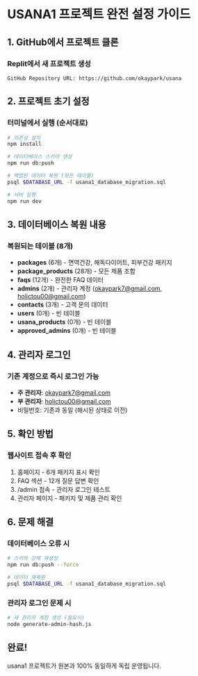 # USANA1 프로젝트 완전 설정 가이드

## 1. GitHub에서 프로젝트 클론

### Replit에서 새 프로젝트 생성
```
GitHub Repository URL: https://github.com/okaypark/usana
```

## 2. 프로젝트 초기 설정

### 터미널에서 실행 (순서대로)
```bash
# 의존성 설치
npm install

# 데이터베이스 스키마 생성
npm run db:push

# 백업된 데이터 복원 (모든 테이블)
psql $DATABASE_URL -f usana1_database_migration.sql

# 서버 실행
npm run dev
```

## 3. 데이터베이스 복원 내용

### 복원되는 테이블 (8개)
- **packages** (6개) - 면역건강, 해독다이어트, 피부건강 패키지
- **package_products** (28개) - 모든 제품 조합
- **faqs** (12개) - 완전한 FAQ 데이터
- **admins** (2개) - 관리자 계정 (okaypark7@gmail.com, holictou00@gmail.com)
- **contacts** (3개) - 고객 문의 데이터
- **users** (0개) - 빈 테이블
- **usana_products** (0개) - 빈 테이블  
- **approved_admins** (0개) - 빈 테이블

## 4. 관리자 로그인

### 기존 계정으로 즉시 로그인 가능
- **주 관리자**: okaypark7@gmail.com
- **부 관리자**: holictou00@gmail.com
- 비밀번호: 기존과 동일 (해시된 상태로 이전)

## 5. 확인 방법

### 웹사이트 접속 후 확인
1. 홈페이지 - 6개 패키지 표시 확인
2. FAQ 섹션 - 12개 질문 답변 확인
3. /admin 접속 - 관리자 로그인 테스트
4. 관리자 페이지 - 패키지 및 제품 관리 확인

## 6. 문제 해결

### 데이터베이스 오류 시
```bash
# 스키마 강제 재생성
npm run db:push --force

# 데이터 재복원
psql $DATABASE_URL -f usana1_database_migration.sql
```

### 관리자 로그인 문제 시
```bash
# 새 관리자 계정 생성 (필요시)
node generate-admin-hash.js
```

## 완료!
usana1 프로젝트가 원본과 100% 동일하게 독립 운영됩니다.